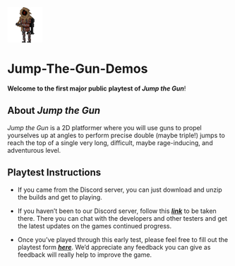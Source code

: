 <img src="https://github.com/JTB6154/Jump-The-Gun/blob/master/Jump%20the%20Gun/Assets/Sprites/Icon.png?raw=true" alt="Jump the Gun Icon" width="80"/>

# Jump-The-Gun-Demos

**Welcome to the first major public playtest of *Jump the Gun***!

## About *Jump the Gun*
*Jump the Gun* is a 2D platformer where you will use guns to propel yourselves up at angles to perform precise double (maybe triple!) jumps to reach the top of a single very long, difficult, maybe rage-inducing, and adventurous level.

## Playtest Instructions
- If you came from the Discord server, you can just download and unzip the builds and get to playing. 

- If you haven’t been to our Discord server, follow this [***link***](https://discord.gg/wfejkKWuku) to be taken there. There you can chat with the developers and other testers and get the latest updates on the games continued progress. 

- Once you’ve played through this early test, please feel free to fill out the playtest form [***here***](https://forms.gle/ZWvLG2Lr1oBB4Ytn6). We’d appreciate any feedback you can give as feedback will really help to improve the game.
